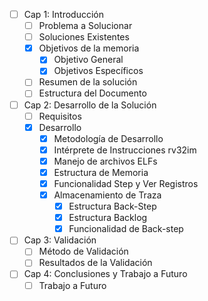 + [ ] Cap 1: Introducción
	+ [ ] Problema a Solucionar
	+ [ ] Soluciones Existentes
	+ [x] Objetivos de la memoria
		+ [x] Objetivo General
		+ [x] Objetivos Específicos
	+ [ ] Resumen de la solución
	+ [ ] Estructura del Documento
+ [ ] Cap 2: Desarrollo de la Solución
	+ [ ] Requisitos
	+ [x] Desarrollo
		+ [x] Metodología de Desarrollo
		+ [x] Intérprete de Instrucciones rv32im
		+ [x] Manejo de archivos ELFs
		+ [x] Estructura de Memoria
		+ [x] Funcionalidad Step y Ver Registros
		+ [x] Almacenamiento de Traza
			+ [x] Estructura Back-Step
			+ [x] Estructura Backlog
			+ [x] Funcionalidad de Back-step
+ [ ] Cap 3: Validación
	+ [ ] Método de Validación
	+ [ ] Resultados de la Validación
+ [ ] Cap 4: Conclusiones y Trabajo a Futuro
	+ [ ] Trabajo a Futuro
